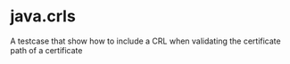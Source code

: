 java.crls
===========

A testcase that show how to include a CRL when validating the certificate path
of a certificate

